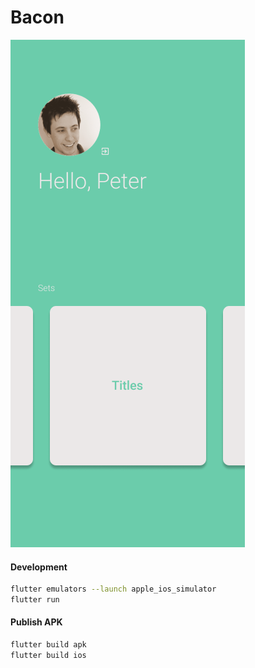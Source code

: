 # Bacon

![](/project/image.png)

#### Development
````bash
flutter emulators --launch apple_ios_simulator
flutter run
````

#### Publish APK
````bash
flutter build apk
flutter build ios
````
